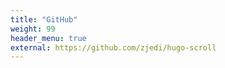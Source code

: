 ```yaml
---
title: "GitHub"
weight: 99
header_menu: true
external: https://github.com/zjedi/hugo-scroll
---
```

